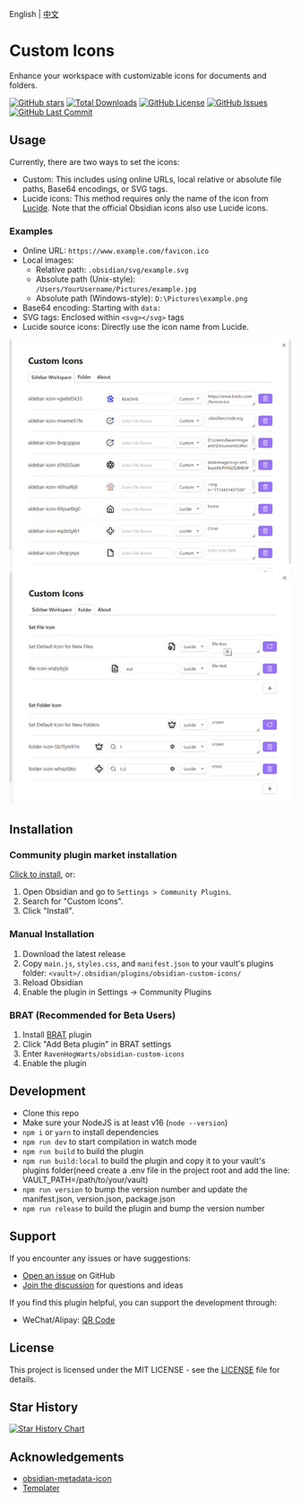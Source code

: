 English | [中文](./README-zh.md)

# Custom Icons

Enhance your workspace with customizable icons for documents and folders.

[![GitHub stars](https://img.shields.io/github/stars/RavenHogWarts/obsidian-custom-icons?style=flat&label=Stars)](https://github.com/RavenHogWarts/obsidian-custom-icons/stargazers)
[![Total Downloads](https://img.shields.io/github/downloads/RavenHogWarts/obsidian-custom-icons/total?style=flat&label=Total%20Downloads)](https://github.com/RavenHogWarts/obsidian-custom-icons/releases)
[![GitHub License](https://img.shields.io/github/license/RavenHogWarts/obsidian-custom-icons?style=flat&label=License)](https://github.com/RavenHogWarts/obsidian-custom-icons/blob/master/LICENSE)
[![GitHub Issues](https://img.shields.io/github/issues/RavenHogWarts/obsidian-custom-icons?style=flat&label=Issues)](https://github.com/RavenHogWarts/obsidian-custom-icons/issues)
[![GitHub Last Commit](https://img.shields.io/github/last-commit/RavenHogWarts/obsidian-custom-icons?style=flat&label=Last%20Commit)](https://github.com/RavenHogWarts/obsidian-custom-icons/commits/master)

## Usage

Currently, there are two ways to set the icons:

- Custom: This includes using online URLs, local relative or absolute file paths, Base64 encodings, or SVG tags.
- Lucide icons: This method requires only the name of the icon from [Lucide](https://lucide.dev/icons/). Note that the official Obsidian icons also use Lucide icons.

### Examples

- Online URL: `https://www.example.com/favicon.ico`
- Local images:
  - Relative path: `.obsidian/svg/example.svg`
  - Absolute path (Unix-style): `/Users/YourUsername/Pictures/example.jpg`
  - Absolute path (Windows-style): `D:\Pictures\example.png`
- Base64 encoding: Starting with `data:`
- SVG tags: Enclosed within `<svg></svg>` tags
- Lucide source icons: Directly use the icon name from Lucide.

![Usage](attachment/Usage_EN.png)

## Installation
### Community plugin market installation

[Click to install](obsidian://show-plugin?id=custom-sidebar-icons), or:

1. Open Obsidian and go to `Settings > Community Plugins`.
2. Search for "Custom Icons".
3. Click "Install".

### Manual Installation

1. Download the latest release
2. Copy `main.js`, `styles.css`, and `manifest.json` to your vault's plugins folder: `<vault>/.obsidian/plugins/obsidian-custom-icons/`
3. Reload Obsidian
4. Enable the plugin in Settings → Community Plugins

### BRAT (Recommended for Beta Users)

1. Install [BRAT](https://github.com/TfTHacker/obsidian42-brat) plugin
2. Click "Add Beta plugin" in BRAT settings
3. Enter `RavenHogWarts/obsidian-custom-icons`
4. Enable the plugin

## Development

- Clone this repo
- Make sure your NodeJS is at least v16 (`node --version`)
- `npm i` or `yarn` to install dependencies
- `npm run dev` to start compilation in watch mode
- `npm run build` to build the plugin
- `npm run build:local` to build the plugin and copy it to your vault's plugins folder(need create a .env file in the project root and add the line: VAULT_PATH=/path/to/your/vault)
- `npm run version` to bump the version number and update the manifest.json, version.json, package.json
- `npm run release` to build the plugin and bump the version number

## Support

If you encounter any issues or have suggestions:
- [Open an issue](https://github.com/RavenHogWarts/obsidian-custom-icons/issues) on GitHub
- [Join the discussion](https://github.com/RavenHogWarts/obsidian-custom-icons/discussions) for questions and ideas

If you find this plugin helpful, you can support the development through:
- WeChat/Alipay: [QR Code](https://s2.loli.net/2024/05/06/lWBj3ObszUXSV2f.png)

## License

This project is licensed under the MIT LICENSE - see the [LICENSE](LICENSE) file for details.

## Star History

[![Star History Chart](https://api.star-history.com/svg?repos=RavenHogWarts/obsidian-custom-icons&type=Timeline)](https://www.star-history.com/#RavenHogWarts/obsidian-custom-icons&Timeline)

## Acknowledgements

- [obsidian-metadata-icon](https://github.com/Benature/obsidian-metadata-icon)
- [Templater](https://github.com/SilentVoid13/Templater)

